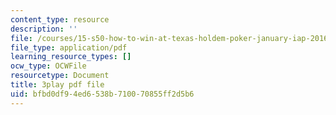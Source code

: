 ```yaml
---
content_type: resource
description: ''
file: /courses/15-s50-how-to-win-at-texas-holdem-poker-january-iap-2016/bfbd0df94ed6538b710070855ff2d5b6_GgdGtQME1I.pdf
file_type: application/pdf
learning_resource_types: []
ocw_type: OCWFile
resourcetype: Document
title: 3play pdf file
uid: bfbd0df9-4ed6-538b-7100-70855ff2d5b6
---
```


